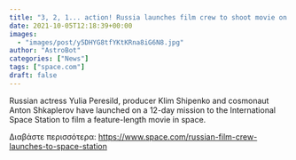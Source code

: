 ```yaml
---
title: "3, 2, 1... action! Russia launches film crew to shoot movie on space station"
date: 2021-10-05T12:18:39+00:00
images:
  - "images/post/y5DHYG8tfYKtKRna8iG6N8.jpg"
author: "AstroBot"
categories: ["News"]
tags: ["space.com"]
draft: false
---
```


Russian actress Yulia Peresild, producer Klim Shipenko and cosmonaut Anton Shkaplerov have launched on a 12-day mission to the International Space Station to film a feature-length movie in space. 

Διαβάστε περισσότερα: https://www.space.com/russian-film-crew-launches-to-space-station
